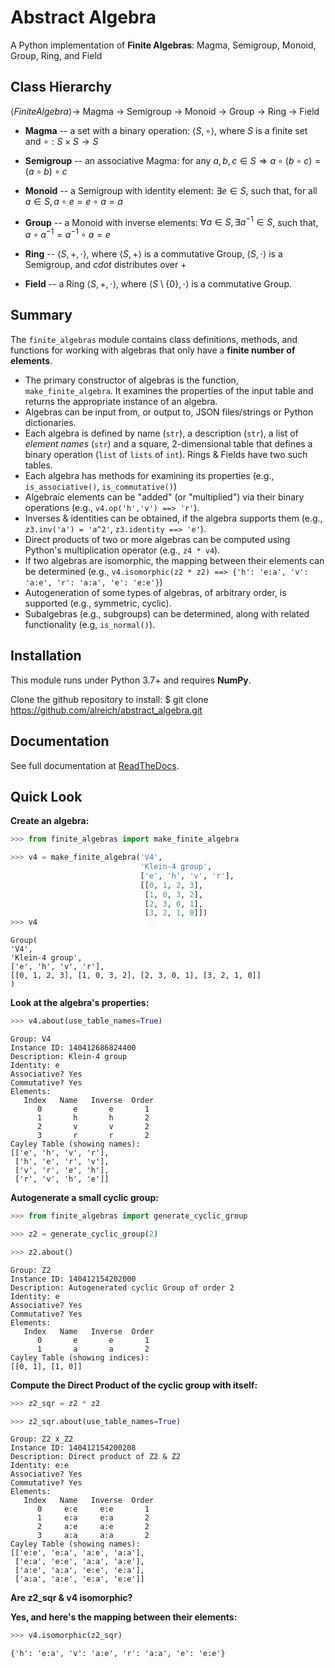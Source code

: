 # Abstract Algebra

A Python implementation of **Finite Algebras**: Magma, Semigroup, Monoid, Group, Ring, and Field

## Class Hierarchy

$\langle FiniteAlgebra \rangle \rightarrow$ Magma $\rightarrow$ Semigroup $\rightarrow$ Monoid $\rightarrow$ Group $\rightarrow$ Ring $\rightarrow$ Field

* **Magma** -- a set with a binary operation:  $\langle S, \circ \rangle$, where $S$ is a finite set and $\circ: S \times S \to S$

* **Semigroup** -- an associative Magma:  for any $a,b,c \in S \Rightarrow a \circ (b \circ c) = (a \circ b) \circ c$

* **Monoid** -- a Semigroup with identity element:  $\exists e \in S$, such that, for all $a \in S, a \circ e = e \circ a = a$

* **Group** -- a Monoid with inverse elements:  $\forall a \in S, \exists a^{-1} \in S$, such that, $a \circ a^{-1} = a^{-1} 
\circ a = e$

* **Ring** -- $\langle S, +, \cdot \rangle$, where $\langle S, + \rangle$ is a commutative Group, $\langle S, \cdot \rangle$ is a Semigroup, and $cdot$ distributes over $+$

* **Field** -- a Ring $\langle S, +, \cdot \rangle$, where $\langle S\setminus{\{0\}}, \cdot \rangle$ is a commutative Group.

## Summary

The ``finite_algebras`` module contains class definitions, methods, and functions for working with algebras that only have a **finite number of elements**.

* The primary constructor of algebras is the function, ``make_finite_algebra``. It examines the properties of the input table and returns the appropriate instance of an algebra.
* Algebras can be input from, or output to, JSON files/strings or Python dictionaries.
* Each algebra is defined by name (``str``), a description (``str``), a list of *element names* (``str``) and a square, 2-dimensional table that defines a binary operation (``list`` of ``lists`` of ``int``).  Rings & Fields have two such tables.
* Each algebra has methods for examining its properties (e.g., ``is_associative()``, ``is_commutative()``)
* Algebraic elements can be "added" (or "multiplied") via their binary operations (e.g., ``v4.op('h','v') ==> 'r'``).
* Inverses & identities can be obtained, if the algebra supports them (e.g., ``z3.inv('a') = 'a^2'``, ``z3.identity ==> 'e'``).
* Direct products of two or more algebras can be computed using Python's multiplication operator (e.g., ``z4 * v4``).
* If two algebras are isomorphic, the mapping between their elements can be determined (e.g., ``v4.isomorphic(z2 * z2) ==> {'h': 'e:a', 'v': 'a:e', 'r': 'a:a', 'e': 'e:e'}``)
* Autogeneration of some types of algebras, of arbitrary order, is supported (e.g., symmetric, cyclic).
* Subalgebras (e.g., subgroups) can be determined, along with related functionality (e.g, ``is_normal()``).

## Installation

This module runs under Python 3.7+ and requires **NumPy**.

Clone the github repository to install:
$ git clone https://github.com/alreich/abstract_algebra.git
## Documentation

See full documentation at [ReadTheDocs](https://abstract-algebra.readthedocs.io/en/latest/index.html).

## Quick Look

**Create an algebra:**


```python
>>> from finite_algebras import make_finite_algebra

>>> v4 = make_finite_algebra('V4',
                             'Klein-4 group',
                             ['e', 'h', 'v', 'r'],
                             [[0, 1, 2, 3],
                              [1, 0, 3, 2],
                              [2, 3, 0, 1],
                              [3, 2, 1, 0]])
>>> v4
```




    Group(
    'V4',
    'Klein-4 group',
    ['e', 'h', 'v', 'r'],
    [[0, 1, 2, 3], [1, 0, 3, 2], [2, 3, 0, 1], [3, 2, 1, 0]]
    )



**Look at the algebra's properties:**


```python
>>> v4.about(use_table_names=True)
```

    
    Group: V4
    Instance ID: 140412686824400
    Description: Klein-4 group
    Identity: e
    Associative? Yes
    Commutative? Yes
    Elements:
       Index   Name   Inverse  Order
          0       e       e       1
          1       h       h       2
          2       v       v       2
          3       r       r       2
    Cayley Table (showing names):
    [['e', 'h', 'v', 'r'],
     ['h', 'e', 'r', 'v'],
     ['v', 'r', 'e', 'h'],
     ['r', 'v', 'h', 'e']]


**Autogenerate a small cyclic group:**


```python
>>> from finite_algebras import generate_cyclic_group

>>> z2 = generate_cyclic_group(2)

>>> z2.about()
```

    
    Group: Z2
    Instance ID: 140412154202000
    Description: Autogenerated cyclic Group of order 2
    Identity: e
    Associative? Yes
    Commutative? Yes
    Elements:
       Index   Name   Inverse  Order
          0       e       e       1
          1       a       a       2
    Cayley Table (showing indices):
    [[0, 1], [1, 0]]


**Compute the Direct Product of the cyclic group with itself:**


```python
>>> z2_sqr = z2 * z2

>>> z2_sqr.about(use_table_names=True)
```

    
    Group: Z2_x_Z2
    Instance ID: 140412154200208
    Description: Direct product of Z2 & Z2
    Identity: e:e
    Associative? Yes
    Commutative? Yes
    Elements:
       Index   Name   Inverse  Order
          0     e:e     e:e       1
          1     e:a     e:a       2
          2     a:e     a:e       2
          3     a:a     a:a       2
    Cayley Table (showing names):
    [['e:e', 'e:a', 'a:e', 'a:a'],
     ['e:a', 'e:e', 'a:a', 'a:e'],
     ['a:e', 'a:a', 'e:e', 'e:a'],
     ['a:a', 'a:e', 'e:a', 'e:e']]


**Are z2_sqr & v4 isomorphic?**

**Yes, and here's the mapping between their elements:**


```python
>>> v4.isomorphic(z2_sqr)
```




    {'h': 'e:a', 'v': 'a:e', 'r': 'a:a', 'e': 'e:e'}


